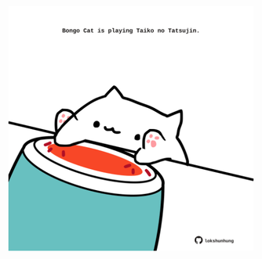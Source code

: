 <!-- built at 04/05/2021, 09:01:37 UTC -->
<p align="center">
  <img width="500" height="500" src="./ReadmeImage.svg">
</p>
